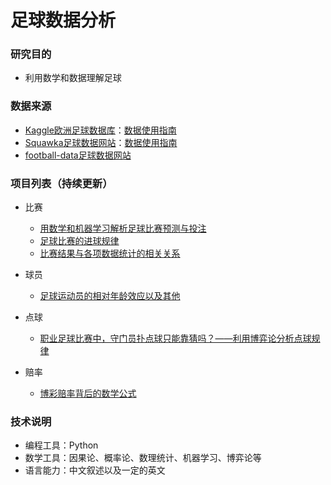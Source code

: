 # 足球数据分析

### 研究目的

* 利用数学和数据理解足球

### 数据来源

* [Kaggle欧洲足球数据库](https://www.kaggle.com/hugomathien/soccer)：[数据使用指南](https://github.com/xzl524/football_data_analysis/tree/master/data_source/kaggle)
* [Squawka足球数据网站](https://www.squawka.com/en/)：[数据使用指南](https://github.com/xzl524/football_data_analysis/tree/master/data_source/squawka)
* [football-data足球数据网站](https://www.football-data.co.uk/data.php)

### 项目列表（持续更新）
* 比赛
	* [用数学和机器学习解析足球比赛预测与投注](https://github.com/xzl524/football_data_analysis/blob/master/notebooks/predict_football_match_outcome.ipynb)
	* [足球比赛的进球规律](https://github.com/xzl524/football_data_analysis/blob/master/notebooks/goal_poisson_cn.ipynb)
	* [比赛结果与各项数据统计的相关关系](https://github.com/xzl524/football_data_analysis/blob/master/notebooks/correlation_analysis_match_results_with_event_stats.ipynb)
* 球员
	* [足球运动员的相对年龄效应以及其他](https://github.com/xzl524/football_data_analysis/blob/master/notebooks/relative_age_effect_and_others_cn.ipynb)
* 点球
	* [职业足球比赛中，守门员扑点球只能靠猜吗？——利用博弈论分析点球规律](https://github.com/xzl524/football_data_analysis/blob/master/notebooks/penalty_game_theory.ipynb)	

* 赔率
	* [博彩赔率背后的数学公式](https://github.com/xzl524/football_data_analysis/blob/master/notebooks/odds_math.ipynb)

### 技术说明
* 编程工具：Python
* 数学工具：因果论、概率论、数理统计、机器学习、博弈论等
* 语言能力：中文叙述以及一定的英文
